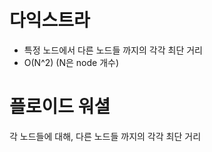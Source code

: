 # 다익스트라

- 특정 노드에서 다른 노드들 까지의 각각 최단 거리
- O(N^2) (N은 node 개수)

# 플로이드 워셜

각 노드들에 대해, 다른 노드들 까지의 각각 최단 거리
